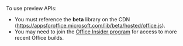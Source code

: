 To use preview APIs:

- You must reference the **beta** library on the CDN (https://appsforoffice.microsoft.com/lib/beta/hosted/office.js).
- You may need to join the [Office Insider program](https://products.office.com/office-insider) for access to more recent Office builds.